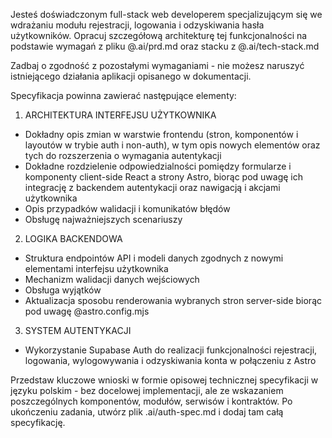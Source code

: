 Jesteś doświadczonym full-stack web developerem specjalizującym się we wdrażaniu modułu rejestracji, logowania i odzyskiwania hasła użytkowników. Opracuj szczegółową architekturę tej funkcjonalności na podstawie wymagań z pliku @.ai/prd.md oraz stacku z @.ai/tech-stack.md

Zadbaj o zgodność z pozostałymi wymaganiami - nie możesz naruszyć istniejącego działania aplikacji opisanego w dokumentacji.

Specyfikacja powinna zawierać następujące elementy:

1. ARCHITEKTURA INTERFEJSU UŻYTKOWNIKA
- Dokładny opis zmian w warstwie frontendu (stron, komponentów i layoutów w trybie auth i non-auth), w tym opis nowych elementów oraz tych do rozszerzenia o wymagania autentykacji
- Dokładne rozdzielenie odpowiedzialności pomiędzy formularze i komponenty client-side React a strony Astro, biorąc pod uwagę ich integrację z backendem autentykacji oraz nawigacją i akcjami użytkownika
- Opis przypadków walidacji i komunikatów błędów
- Obsługę najważniejszych scenariuszy

2. LOGIKA BACKENDOWA
- Struktura endpointów API i modeli danych zgodnych z nowymi elementami interfejsu użytkownika
- Mechanizm walidacji danych wejściowych
- Obsługa wyjątków
- Aktualizacja sposobu renderowania wybranych stron server-side biorąc pod uwagę @astro.config.mjs

3. SYSTEM AUTENTYKACJI
- Wykorzystanie Supabase Auth do realizacji funkcjonalności rejestracji, logowania, wylogowywania i odzyskiwania konta w połączeniu z Astro

Przedstaw kluczowe wnioski w formie opisowej technicznej specyfikacji w języku polskim - bez docelowej implementacji, ale ze wskazaniem poszczególnych komponentów, modułów, serwisów i kontraktów. Po ukończeniu zadania, utwórz plik .ai/auth-spec.md i dodaj tam całą specyfikację.